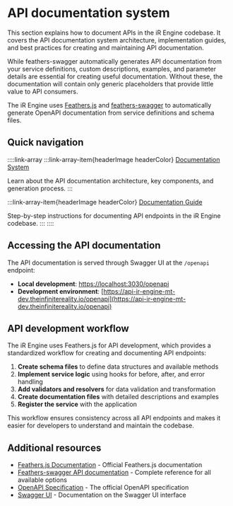 # API documentation system

This section explains how to document APIs in the iR Engine codebase. It covers the API documentation system architecture, implementation guides, and best practices for creating and maintaining API documentation.

While feathers-swagger automatically generates API documentation from your service definitions, custom descriptions, examples, and parameter details are essential for creating useful documentation. Without these, the documentation will contain only generic placeholders that provide little value to API consumers.

The iR Engine uses [Feathers.js](https://feathersjs.com/) and [feathers-swagger](https://github.com/feathersjs-ecosystem/feathers-swagger) to automatically generate OpenAPI documentation from service definitions and schema files.

## Quick navigation

::::link-array
:::link-array-item{headerImage headerColor}
[Documentation System](./01_documentationSystem.md)&#x20;

Learn about the API documentation architecture, key components, and generation process.
:::

:::link-array-item{headerImage headerColor}
[Documentation Guide](./02_documentationGuide.md)&#x20;

Step-by-step instructions for documenting API endpoints in the iR Engine codebase.
:::
::::

## Accessing the API documentation

The API documentation is served through Swagger UI at the `/openapi` endpoint:

- **Local development**: [https://localhost:3030/openapi](https://localhost:3030/openapi)
- **Development environment**: [https://api-ir-engine-mt-dev.theinfinitereality.io/openapi](https://api-ir-engine-mt-dev.theinfinitereality.io/openapi)

## API development workflow

The iR Engine uses Feathers.js for API development, which provides a standardized workflow for creating and documenting API endpoints:

1. **Create schema files** to define data structures and available methods
2. **Implement service logic** using hooks for before, after, and error handling
3. **Add validators and resolvers** for data validation and transformation
4. **Create documentation files** with detailed descriptions and examples
5. **Register the service** with the application

This workflow ensures consistency across all API endpoints and makes it easier for developers to understand and maintain the codebase.

## Additional resources

- [Feathers.js Documentation](https://feathersjs.com/api/) - Official Feathers.js documentation
- [Feathers-swagger API documentation](https://feathersjs-ecosystem.github.io/feathers-swagger/#/api) - Complete reference for all available options
- [OpenAPI Specification](https://swagger.io/specification/) - The official OpenAPI specification
- [Swagger UI](https://swagger.io/tools/swagger-ui/) - Documentation on the Swagger UI interface

